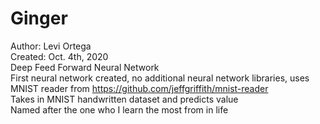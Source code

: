 # Ginger
Author: Levi Ortega\
Created: Oct. 4th, 2020\
Deep Feed Forward Neural Network\
First neural network created, no additional neural network libraries, uses MNIST reader from https://github.com/jeffgriffith/mnist-reader \
Takes in MNIST handwritten dataset and predicts value\
Named after the one who I learn the most from in life
